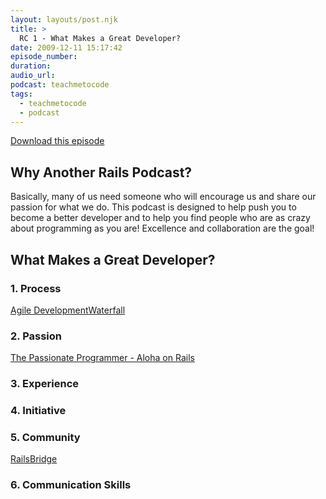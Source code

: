 ```yaml
---
layout: layouts/post.njk
title: >
  RC 1 - What Makes a Great Developer?
date: 2009-12-11 15:17:42
episode_number:
duration:
audio_url:
podcast: teachmetocode
tags:
  - teachmetocode
  - podcast
---
```


[Download this episode](http://media.libsyn.com/media/charlesmaxwood/001_What_Makes_a_Great_Developer_.mp3)

## Why Another Rails Podcast?

Basically, many of us need someone who will encourage us and share our passion for what we do. This podcast is designed to help push you to become a better developer and to help you find people who are as crazy about programming as you are! Excellence and collaboration are the goal!<!--more-->

## What Makes a Great Developer?

### 1. Process

[Agile Development](http://agileprogramming.org/)[Waterfall](http://www.pctechguide.com/articles/waterfall-lifecycle.htm)

### 2. Passion

[The Passionate Programmer - Aloha on Rails](http://www.alohaonrails.com/2009/11/13/passionate-programmer-video-online/)

### 3. Experience

### 4. Initiative

### 5. Community

[RailsBridge](http://railsbridge.org/)

### 6. Communication Skills
